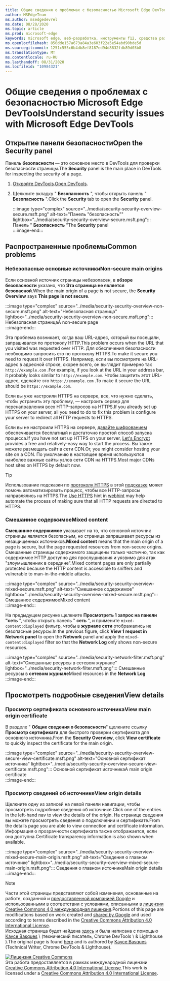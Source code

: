 ```yaml
---
title: Общие сведения о проблемах с безопасностью Microsoft Edge DevTools
author: MSEdgeTeam
ms.author: msedgedevrel
ms.date: 08/28/2020
ms.topic: article
ms.prod: microsoft-edge
keywords: microsoft edge, веб-разработка, инструменты f12, средства разработчика
ms.openlocfilehash: 850dde157a673a84a3e603f22a5e54abd90bde5d
ms.sourcegitcommit: 1251c555c6b4db8ef8187ed94d8832fdb89d03b8
ms.translationtype: MT
ms.contentlocale: ru-RU
ms.lasthandoff: 08/31/2020
ms.locfileid: "10984321"
---
```

<!-- Copyright Kayce Basques 

   Licensed under the Apache License, Version 2.0 (the "License");
   you may not use this file except in compliance with the License.
   You may obtain a copy of the License at

       https://www.apache.org/licenses/LICENSE-2.0

   Unless required by applicable law or agreed to in writing, software
   distributed under the License is distributed on an "AS IS" BASIS,
   WITHOUT WARRANTIES OR CONDITIONS OF ANY KIND, either express or implied.
   See the License for the specific language governing permissions and
   limitations under the License.  -->  





# <span data-ttu-id="91856-103">Общие сведения о проблемах с безопасностью Microsoft Edge DevTools</span><span class="sxs-lookup"><span data-stu-id="91856-103">Understand security issues with Microsoft Edge DevTools</span></span>   

  

<!--Use the **Security** Panel in [Microsoft Edge DevTools][MicrosoftEdgeDevTools] to make sure HTTPS is properly implemented on a page.  See **Why HTTPS Matters** to learn why every website should be protected with HTTPS, even sites that do not handle sensitive user data.  -->  

<!--todo: add section when why-https is available -->  

## <span data-ttu-id="91856-104">Открытие панели безопасности</span><span class="sxs-lookup"><span data-stu-id="91856-104">Open the Security panel</span></span>   

<span data-ttu-id="91856-105">Панель **безопасности** — это основное место в DevTools для проверки безопасности страницы.</span><span class="sxs-lookup"><span data-stu-id="91856-105">The **Security** panel is the main place in DevTools for inspecting the security of a page.</span></span>  

1.  <span data-ttu-id="91856-106">[Откройте DevTools][DevToolsOpen].</span><span class="sxs-lookup"><span data-stu-id="91856-106">[Open DevTools][DevToolsOpen].</span></span>  
1.  <span data-ttu-id="91856-107">Щелкните вкладку " **Безопасность** ", чтобы открыть панель " **Безопасность** ".</span><span class="sxs-lookup"><span data-stu-id="91856-107">Click the **Security** tab to open the **Security** panel.</span></span>  
    
    :::image type="complex" source="../media/security-security-overview-secure.msft.png" alt-text="Панель "безопасность"" lightbox="../media/security-security-overview-secure.msft.png":::
       <span data-ttu-id="91856-109">Панель " **Безопасность** "</span><span class="sxs-lookup"><span data-stu-id="91856-109">The **Security** panel</span></span>  
    :::image-end:::  
    
## <span data-ttu-id="91856-110">Распространенные проблемы</span><span class="sxs-lookup"><span data-stu-id="91856-110">Common problems</span></span>   

### <span data-ttu-id="91856-111">Небезопасные основные источники</span><span class="sxs-lookup"><span data-stu-id="91856-111">Non-secure main origins</span></span>   

<span data-ttu-id="91856-112">Если основной источник страницы небезопасен, в **обзоре безопасности** указано, что **Эта страница не является безопасной**.</span><span class="sxs-lookup"><span data-stu-id="91856-112">When the main origin of a page is not secure, the **Security Overview** says **This page is not secure**.</span></span>  

:::image type="complex" source="../media/security-security-overview-non-secure.msft.png" alt-text="Небезопасная страница" lightbox="../media/security-security-overview-non-secure.msft.png":::
   <span data-ttu-id="91856-114">Небезопасная страница</span><span class="sxs-lookup"><span data-stu-id="91856-114">A non-secure page</span></span>  
:::image-end:::  

<span data-ttu-id="91856-115">Эта проблема возникает, когда ваш URL-адрес, который вы посещали, запрашивался по протоколу HTTP.</span><span class="sxs-lookup"><span data-stu-id="91856-115">This problem occurs when the URL that you visited was requested over HTTP.</span></span>  <span data-ttu-id="91856-116">Для обеспечения безопасности необходимо запросить его по протоколу HTTPS.</span><span class="sxs-lookup"><span data-stu-id="91856-116">To make it secure you need to request it over HTTPS.</span></span>  <span data-ttu-id="91856-117">Например, если вы посмотрите на URL-адрес в адресной строке, скорее всего, он выглядит примерно так `http://example.com` .</span><span class="sxs-lookup"><span data-stu-id="91856-117">For example, if you look at the URL in your address bar, it probably looks similar to `http://example.com`.</span></span>  <span data-ttu-id="91856-118">Чтобы защитить этот URL-адрес, сделайте это `https://example.com` .</span><span class="sxs-lookup"><span data-stu-id="91856-118">To make it secure the URL should be `https://example.com`.</span></span>  

<span data-ttu-id="91856-119">Если вы уже настроили HTTPS на сервере, все, что нужно сделать, чтобы устранить эту проблему, — настроить сервер для перенаправления всех HTTP-запросов на HTTPS.</span><span class="sxs-lookup"><span data-stu-id="91856-119">If you already set up HTTPS on your server, all you need to do to fix this problem is configure your server to redirect all HTTP requests to HTTPS.</span></span>  

<span data-ttu-id="91856-120">Если вы не настроили HTTPS на сервере, [давайте шифрованием][LetsEncrypt] обеспечивается бесплатный и достаточно простой способ запуска процесса.</span><span class="sxs-lookup"><span data-stu-id="91856-120">If you have not set up HTTPS on your server, [Let's Encrypt][LetsEncrypt] provides a free and relatively-easy way to start the process.</span></span>  <span data-ttu-id="91856-121">Вы также можете размещать сайт в сети CDN.</span><span class="sxs-lookup"><span data-stu-id="91856-121">Or, you might consider hosting your site on a CDN.</span></span>  <span data-ttu-id="91856-122">По умолчанию в настоящее время используются наиболее важные сайты узлов сети CDN на HTTPS.</span><span class="sxs-lookup"><span data-stu-id="91856-122">Most major CDNs host sites on HTTPS by default now.</span></span>  

> [!TIP]
> <span data-ttu-id="91856-123">Использование подсказки по [протоколу HTTPS][WebhintUseHttps] в этой [подсказке][Webhint] может помочь автоматизировать процесс, чтобы все HTTP-запросы направлялись на HTTPS.</span><span class="sxs-lookup"><span data-stu-id="91856-123">The [Use HTTPS][WebhintUseHttps] hint in [webhint][Webhint] may help automate the process of making sure that all HTTP requests are directed to HTTPS.</span></span>  

### <span data-ttu-id="91856-124">Смешанное содержимое</span><span class="sxs-lookup"><span data-stu-id="91856-124">Mixed content</span></span>   

<span data-ttu-id="91856-125">**Смешанное содержимое** указывает на то, что основной источник страницы является безопасным, но страница запрашивает ресурсы из незащищенных источников.</span><span class="sxs-lookup"><span data-stu-id="91856-125">**Mixed content** means that the main origin of a page is secure, but the page requested resources from non-secure origins.</span></span>  <span data-ttu-id="91856-126">Смешанные страницы содержимого защищены только частично, так как содержимое HTTP доступно для прослушивания и уязвимо для атак "злоумышленник в середине".</span><span class="sxs-lookup"><span data-stu-id="91856-126">Mixed content pages are only partially protected because the HTTP content is accessible to sniffers and vulnerable to man-in-the-middle attacks.</span></span>  

:::image type="complex" source="../media/security-security-overview-mixed-secure.msft.png" alt-text="Смешанное содержимое" lightbox="../media/security-security-overview-mixed-secure.msft.png":::
   <span data-ttu-id="91856-128">Смешанное содержимое</span><span class="sxs-lookup"><span data-stu-id="91856-128">Mixed content</span></span>  
:::image-end:::  

<span data-ttu-id="91856-129">На предыдущем рисунке щелкните **Просмотреть 1 запрос на панели "сеть** ", чтобы открыть панель " **сеть** ", и примените `mixed-content:displayed` фильтр, чтобы в **журнале сети** отображались не безопасные ресурсы.</span><span class="sxs-lookup"><span data-stu-id="91856-129">In the previous figure, click **View 1 request in Network panel** to open the **Network** panel and apply the `mixed-content:displayed` filter so that the **Network Log** only shows non-secure resources.</span></span>  

:::image type="complex" source="../media/security-network-filter.msft.png" alt-text="Смешанные ресурсы в сетевом журнале" lightbox="../media/security-network-filter.msft.png":::
   <span data-ttu-id="91856-131">Смешанные ресурсы в **сетевом журнале**</span><span class="sxs-lookup"><span data-stu-id="91856-131">Mixed resources in the **Network Log**</span></span>  
:::image-end:::  

## <span data-ttu-id="91856-132">Просмотреть подробные сведения</span><span class="sxs-lookup"><span data-stu-id="91856-132">View details</span></span>   

### <span data-ttu-id="91856-133">Просмотр сертификата основного источника</span><span class="sxs-lookup"><span data-stu-id="91856-133">View main origin certificate</span></span>   

<span data-ttu-id="91856-134">В разделе " **Общие сведения о безопасности**" щелкните ссылку **Просмотр сертификата** для быстрого проверки сертификата для основного источника.</span><span class="sxs-lookup"><span data-stu-id="91856-134">From the **Security Overview**, click **View certificate** to quickly inspect the certificate for the main origin.</span></span>  

:::image type="complex" source="../media/security-security-overview-secure-view-certificate.msft.png" alt-text="Основной сертификат источника" lightbox="../media/security-security-overview-secure-view-certificate.msft.png":::
   <span data-ttu-id="91856-136">Основной сертификат источника</span><span class="sxs-lookup"><span data-stu-id="91856-136">A main origin certificate</span></span>  
:::image-end:::  

### <span data-ttu-id="91856-137">Просмотр сведений об источнике</span><span class="sxs-lookup"><span data-stu-id="91856-137">View origin details</span></span>   

<span data-ttu-id="91856-138">Щелкните одну из записей на левой панели навигации, чтобы просмотреть подробные сведения об источнике.</span><span class="sxs-lookup"><span data-stu-id="91856-138">Click one of the entries in the left-hand nav to view the details of the origin.</span></span>  <span data-ttu-id="91856-139">На странице сведения вы можете просмотреть сведения о подключении и сертификате.</span><span class="sxs-lookup"><span data-stu-id="91856-139">From the details page you are able to view connection and certificate information.</span></span>  <span data-ttu-id="91856-140">Информация о прозрачности сертификата также отображается, если она доступна.</span><span class="sxs-lookup"><span data-stu-id="91856-140">Certificate transparency information is also shown when available.</span></span>  

:::image type="complex" source="../media/security-security-overview-mixed-secure-main-origin.msft.png" alt-text="Сведения о главном источнике" lightbox="../media/security-security-overview-mixed-secure-main-origin.msft.png":::
   <span data-ttu-id="91856-142">Сведения о главном источнике</span><span class="sxs-lookup"><span data-stu-id="91856-142">Main origin details</span></span>  
:::image-end:::  

<!--  
 


-->  

<!-- links -->  

[MicrosoftEdgeDevTools]: ../../devtools-guide-chromium.md "Инструменты разработчика Microsoft EDGE (Chromium) | Документы Microsoft"  
[DevToolsOpen]: ../open.md "Открыть Microsoft Edge DevTools | Документы Microsoft"  


[LetsEncrypt]: https://letsencrypt.org "Шифрование-бесплатные сертификаты SSL/TLS"  

[Webhint]: https://webhint.io "Подсказка"  
[WebhintUseHttps]: https://webhint.io/docs/user-guide/hints/hint-https-only "Использование HTTPS | Документация по подсказкам"  

<!--[mixed]: /web/fundamentals/security/prevent-mixed-content/what-is-mixed-content ""  -->

> [!NOTE]
> <span data-ttu-id="91856-148">Части этой страницы представляют собой изменения, основанные на работе, созданной и [предоставленной компанией Google][GoogleSitePolicies] и использованными в соответствии с условиями, описанными в [лицензии Creative Commons 4,0 международная лицензия][CCA4IL].</span><span class="sxs-lookup"><span data-stu-id="91856-148">Portions of this page are modifications based on work created and [shared by Google][GoogleSitePolicies] and used according to terms described in the [Creative Commons Attribution 4.0 International License][CCA4IL].</span></span>  
> <span data-ttu-id="91856-149">Исходная страница будет найдена [здесь](https://developers.google.com/web/tools/chrome-devtools/security/index) и была написана с помощью [Kayce Basques][KayceBasques] \ (технический писатель, Chrome DevTools \ & Lighthouse \).</span><span class="sxs-lookup"><span data-stu-id="91856-149">The original page is found [here](https://developers.google.com/web/tools/chrome-devtools/security/index) and is authored by [Kayce Basques][KayceBasques] \(Technical Writer, Chrome DevTools \& Lighthouse\).</span></span>  

[![Лицензия Creative Commons][CCby4Image]][CCA4IL]  
<span data-ttu-id="91856-151">Эта работа предоставляется в рамках международной лицензии [Creative Commons Attribution 4.0 International License][CCA4IL].</span><span class="sxs-lookup"><span data-stu-id="91856-151">This work is licensed under a [Creative Commons Attribution 4.0 International License][CCA4IL].</span></span>  

[CCA4IL]: https://creativecommons.org/licenses/by/4.0  
[CCby4Image]: https://i.creativecommons.org/l/by/4.0/88x31.png  
[GoogleSitePolicies]: https://developers.google.com/terms/site-policies  
[KayceBasques]: https://developers.google.com/web/resources/contributors/kaycebasques  
